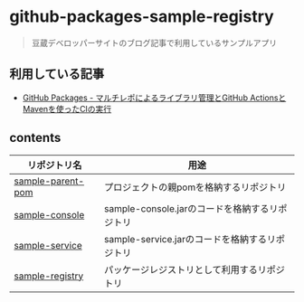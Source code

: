# github-packages-sample-registry
> 豆蔵デベロッパーサイトのブログ記事で利用しているサンプルアプリ

## 利用している記事
- [GitHub Packages - マルチレポによるライブラリ管理とGitHub ActionsとMavenを使ったCIの実行](https://developer.mamezou-tech.com/blogs/2023/02/19/github-packages-with-maven/)

## contents

|リポジトリ名|用途|
|-----------|---|
|[sample-parent-pom](https://github.com/extact-io/github-packages-sample-parent-pom)|プロジェクトの親pomを格納するリポジトリ|
|[sample-console](https://github.com/extact-io/github-packages-sample-console)|sample-console.jarのコードを格納するリポジトリ|
|[sample-service](https://github.com/extact-io/github-packages-sample-service)|sample-service.jarのコードを格納するリポジトリ|
|[sample-registry](https://github.com/extact-io/github-packages-sample-registry)|パッケージレジストリとして利用するリポジトリ|
